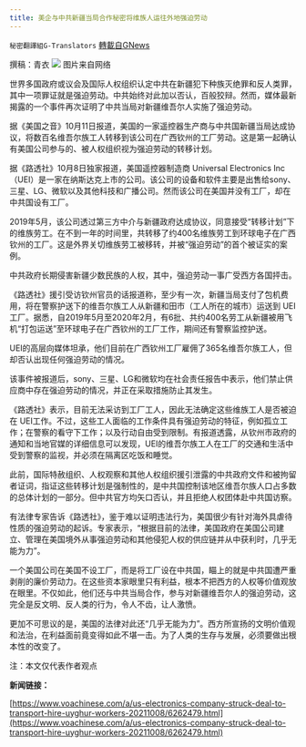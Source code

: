 ```yaml
---
title: 美企与中共新疆当局合作秘密将维族人运往外地强迫劳动
---
```

`秘密翻譯組G-Translators` [轉載自GNews](https://gnews.org/zh-hans/1586559/)

撰稿：青衣
![](https://assets.gnews.org/wp-content/uploads/2021/10/图片1-31.png)
图片来自网络

世界多国政府或议会及国际人权组织认定中共在新疆犯下种族灭绝罪和反人类罪，其中一项罪证就是强迫劳动。中共始终对此加以否认，百般狡辩。然而，媒体最新揭露的一个事件再次证明了中共当局对新疆维吾尔人实施了强迫劳动。

据《美国之音》10月11日报道，美国的一家遥控器生产商与中共国新疆当局达成协议，将数百名维吾尔族工人转移到该公司在广西钦州的工厂劳动。这是第一起确认有美国公司参与的、被人权组织视为强迫劳动的转移计划。

据《路透社》10月8日独家报道，美国遥控器制造商 Universal Electronics Inc（UEI）是一家在纳斯达克上市的公司。该公司的设备和软件主要是出售给sony、三星、LG、微软以及其他科技和广播公司。然而该公司在美国并没有工厂，却在中共国设有工厂。

2019年5月，该公司透过第三方中介与新疆政府达成协议，同意接受“转移计划”下的维族劳工。在不到一年的时间里，共转移了约400名维族劳工到环球电子在广西钦州的工厂。这是外界关切维族劳工被移转，并被“强迫劳动”的首个被证实的案例。

中共政府长期侵害新疆少数民族的人权，其中，强迫劳动一事广受西方各国抨击。

《路透社》援引受访钦州官员的话报道称，至少有一次，新疆当局支付了包机费用，将在警察护送下的维吾尔族工人从新疆和田市（工人所在的城市）运送到 UEI工厂。据悉，自2019年5月至2020年2月，有6批、共约400名劳工从新疆被用飞机“打包运送”至环球电子在广西钦州的工厂工作，期间还有警察监控护送。

UEI的高层向媒体坦承，他们目前在广西钦州工厂雇佣了365名维吾尔族工人，但却否认出现任何强迫劳动的情况。

该事件被报道后，sony、三星、LG和微软均在社会责任报告中表示，他们禁止供应商中存在强迫劳动的情况，并正在采取措施防止其发生。

《路透社》表示，目前无法采访到工厂工人，因此无法确定这些维族工人是否被迫在 UEI工作。不过，这些工人面临的工作条件具有强迫劳动的特征，例如孤立工作；在警察的看守下工作；以及行动自由受到限制。有报道透露，从钦州市政府的通知和当地官媒的详细信息可以发现，UEI的维吾尔族工人在工厂的交通和生活中受到警察的监视，并必须在隔离区吃饭和睡觉。

此前，国际特赦组织、人权观察和其他人权组织援引泄露的中共政府文件和被拘留者证词，指证这些转移计划是强制性的，是中共国控制该地区维吾尔族人口占多数的总体计划的一部分。但中共官方均矢口否认，并且拒绝人权团体赴中共国访察。

有法律专家告诉《路透社》，鉴于难以证明违法行为，美国很少有针对海外具虐待性质的强迫劳动的起诉。专家表示，“根据目前的法律，美国政府在美国公司建立、管理在美国境外从事强迫劳动和其他侵犯人权的供应链并从中获利时，几乎无能为力”。

一个美国公司在美国不设工厂，而是将工厂设在中共国，瞄上的就是中共国遭严重剥削的廉价劳动力。在这些资本家眼里只有利益，根本不把西方的人权等价值观放在眼里。不仅如此，他们还与中共当局合作，参与对新疆维吾尔人的强迫劳动，这完全是反文明、反人类的行为，令人不齿，让人激愤。

更加不可思议的是，美国的法律对此还“几乎无能为力”。西方所宣扬的文明价值观和法治，在利益面前竟变得如此不堪一击。为了人类的生存与发展，必须要做出根本性的改变了。

注：本文仅代表作者观点

**新闻链接：**

[https://www.voachinese.com/a/us-electronics-company-struck-deal-to-transport-hire-uyghur-workers-20211008/6262479.html](https://www.voachinese.com/a/us-electronics-company-struck-deal-to-transport-hire-uyghur-workers-20211008/6262479.html)
